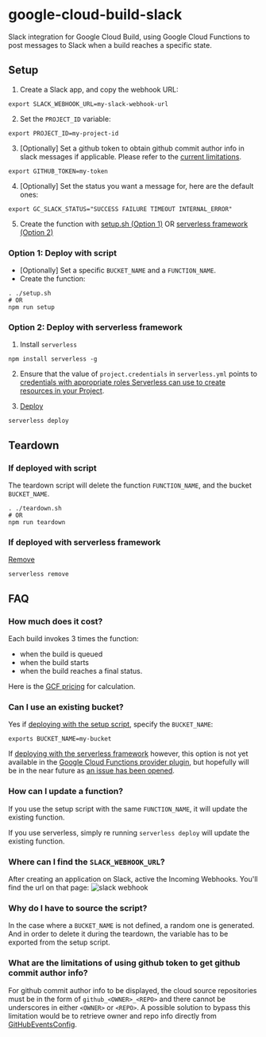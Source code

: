 # google-cloud-build-slack

Slack integration for Google Cloud Build, using Google Cloud Functions to post messages to Slack when a build reaches a specific state.

## Setup

1. Create a Slack app, and copy the webhook URL:
```
export SLACK_WEBHOOK_URL=my-slack-webhook-url
```
2. Set the `PROJECT_ID` variable:
```
export PROJECT_ID=my-project-id
```
3. [Optionally] Set a github token to obtain github commit author info in slack messages if applicable. Please refer to the [current limitations](#limitations).
```
export GITHUB_TOKEN=my-token
```
4. [Optionally] Set the status you want a message for, here are the default ones:
```
export GC_SLACK_STATUS="SUCCESS FAILURE TIMEOUT INTERNAL_ERROR"
```
5. Create the function with [setup.sh (Option 1)](#script) OR [serverless framework (Option 2)](#serverless)

<a name="script"/></a>
### Option 1: Deploy with script
- [Optionally] Set a specific `BUCKET_NAME` and a `FUNCTION_NAME`.
- Create the function:
```
. ./setup.sh
# OR
npm run setup
```
<a name="serverless"/></a>
### Option 2: Deploy with serverless framework
1. Install `serverless`
```
npm install serverless -g
```
2. Ensure that the value of `project.credentials` in `serverless.yml` points to [credentials with appropriate roles Serverless can use to create resources in your Project](https://serverless.com/framework/docs/providers/google/guide/credentials#get-credentials--assign-roles).

3. [Deploy](https://serverless.com/framework/docs/providers/google/cli-reference/deploy/)
```
serverless deploy
```

## Teardown

### If deployed with script
The teardown script will delete the function `FUNCTION_NAME`, and the bucket `BUCKET_NAME`.
```
. ./teardown.sh
# OR
npm run teardown
```

### If deployed with serverless framework
[Remove](https://serverless.com/framework/docs/providers/google/cli-reference/remove/)
```
serverless remove
```

## FAQ

### How much does it cost?
Each build invokes 3 times the function:
- when the build is queued
- when the build starts
- when the build reaches a final status.

Here is the [GCF pricing](https://cloud.google.com/functions/pricing) for calculation.
### Can I use an existing bucket?
Yes if [deploying with the setup script](#script), specify the `BUCKET_NAME`:
```
exports BUCKET_NAME=my-bucket
```

If [deploying with the serverless framework](#serverless) however, this option is not yet available in the [Google Cloud Functions provider plugin](https://github.com/serverless/serverless-google-cloudfunctions), but hopefully will be in the near future as [an issue has been opened](https://github.com/serverless/serverless-google-cloudfunctions/issues/158).

### How can I update a function?
If you use the setup script with the same `FUNCTION_NAME`, it will update the existing function.

If you use serverless, simply re running `serverless deploy` will update the existing function.

### Where can I find the `SLACK_WEBHOOK_URL`?
After creating an application on Slack, active the Incoming Webhooks. You'll find the url on that page:
![slack webhook](https://cldup.com/aQVqcFCuAH.png)

### Why do I have to source the script?
In the case where a `BUCKET_NAME` is not defined, a random one is generated. And in order to delete it during the teardown, the variable has to be exported from the setup script.

<a name="limitations"/></a>

### What are the limitations of using github token to get github commit author info?

For github commit author info to be displayed, the cloud source repositories must be in the form of `github_<OWNER>_<REPO>` and there cannot be underscores in either `<OWNER>` or `<REPO>`. A possible solution to bypass this limitation would be to retrieve owner and repo info directly from [GitHubEventsConfig](https://cloud.google.com/cloud-build/docs/api/reference/rest/v1/projects.triggers#githubeventsconfig).
